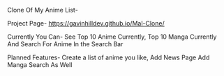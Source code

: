 Clone Of My Anime List-

Project Page-
https://gavinhilldev.github.io/Mal-Clone/

Currently You Can- 
See Top 10 Anime Currently, Top 10 Manga Currently And Search For Anime In the Search Bar


Planned Features-
Create a list of anime you like,
Add News Page
Add Manga Search As Well
